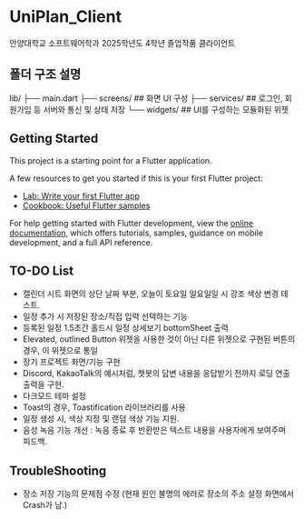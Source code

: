 # UniPlan_Client

안양대학교 소프트웨어학과 2025학년도 4학년 졸업작품 클라이언트

## 폴더 구조 설명

lib/
├── main.dart
├── screens/ ## 화면 UI 구성
├── services/ ## 로그인, 회원가입 등 서버와 통신 및 상태 저장
└── widgets/ ## UI를 구성하는 모듈화된 위젯

## Getting Started

This project is a starting point for a Flutter application.

A few resources to get you started if this is your first Flutter project:

- [Lab: Write your first Flutter app](https://docs.flutter.dev/get-started/codelab)
- [Cookbook: Useful Flutter samples](https://docs.flutter.dev/cookbook)

For help getting started with Flutter development, view the
[online documentation](https://docs.flutter.dev/), which offers tutorials,
samples, guidance on mobile development, and a full API reference.

## TO-DO List

- 캘린더 시트 화면의 상단 날짜 부분, 오늘이 토요일 일요일일 시 강조 색상 변경 테스트.
- 일정 추가 시 저장된 장소/직접 입력 선택하는 기능
- 등록된 일정 1.5초간 홀드시 일정 상세보기 bottomSheet 출력
- Elevated, outlined Button 위젯을 사용한 것이 아닌 다른 위젯으로 구현된 버튼의 경우, 이 위젯으로 통일
- 장기 프로젝트 화면/기능 구현
- Discord, KakaoTalk의 예시처럼, 챗봇의 답변 내용을 응답받기 전까지 로딩 연출 출력을 구현.
- 다크모드 테마 설정
- Toast의 경우, Toastification 라이브러리를 사용
- 일정 생성 시, 색상 지정 및 랜덤 색상 기능 지원.
- 음성 녹음 기능 개선 : 녹음 종료 후 반환받은 텍스트 내용을 사용자에게 보여주며 피드백.

## TroubleShooting

- 장소 저장 기능의 문제점 수정 (현재 원인 불명의 에러로 장소의 주소 설정 화면에서 Crash가 남.)
